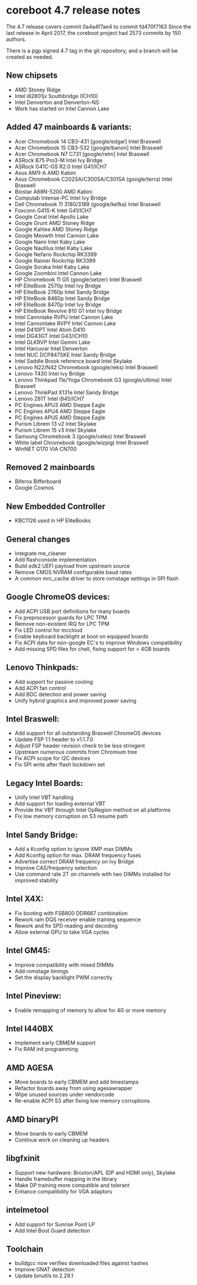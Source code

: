 coreboot 4.7 release notes
==========================

The 4.7 release covers commit 0a4a4f7ae4 to commit fd470f7163
Since the last release in April 2017, the coreboot project had 2573 commits by 150 authors.

There is a pgp signed 4.7 tag in the git repository, and a branch will be created as needed.


New chipsets
------------

* AMD Stoney Ridge
* Intel i82801jx Southbridge (ICH10)
* Intel Denverton and Denverton-NS
* Work has started on Intel Cannon Lake

Added 47 mainboards & variants:
-------------------

* Acer Chromebook 14 CB3-431 [google/edgar]           Intel Braswell
* Acer Chromebook 15 CB3-532 [google/banon]           Intel Braswell
* Acer Chromebook N7 C731 [google/relm]               Intel Braswell
* ASRock B75 Pro3-M                                   Intel Ivy Bridge
* ASRock G41C-GS R2.0                                 Intel G41/ICH7
* Asus AM1I-A                                         AMD Kabini
* Asus Chromebook C202SA/C300SA/C301SA (google/terra) Intel Braswell
* Biostar A68N-5200                                   AMD Kabini
* Compulab Intense-PC                                 Intel Ivy Bridge
* Dell Chromebook 11 3180/3189 (google/kefka)         Intel Braswell
* Foxconn G41S-K                                      Intel G41/ICH7
* Google Coral                                        Intel Apollo Lake
* Google Grunt                                        AMD Stoney Ridge
* Google Kahlee                                       AMD Stoney Ridge
* Google Meowth                                       Intel Cannon Lake
* Google Nami                                         Intel Kaby Lake
* Google Nautilus                                     Intel Kaby Lake
* Google Nefario                                      Rockchip RK3399
* Google Rainier                                      Rockchip RK3399
* Google Soraka                                       Intel Kaby Lake
* Google Zoombini                                     Intel Cannon Lake
* HP Chromebook 11 G5 (google/setzer)                 Intel Braswell
* HP EliteBook 2570p                                  Intel Ivy Bridge
* HP EliteBook 2760p                                  Intel Sandy Bridge
* HP EliteBook 8460p                                  Intel Sandy Bridge
* HP EliteBook 8470p                                  Intel Ivy Bridge
* HP EliteBook Revolve 810 G1                         Intel Ivy Bridge
* Intel Cannnlake RVPU                                Intel Cannon Lake
* Intel Cannonlake RVPY                               Intel Cannon Lake
* Intel D410PT                                        Intel Atom D410
* Intel DG43GT                                        Intel G43/ICH10
* Intel GLKRVP                                        Intel Gemini Lake
* Intel Harcuvar                                      Intel Denverton
* Intel NUC DCP847SKE                                 Intel Sandy Bridge
* Intel Saddle Brook reference board                  Intel Skylake
* Lenovo N22/N42 Chromebook (google/reks)             Intel Braswell
* Lenovo T430                                         Intel Ivy Bridge
* Lenovo Thinkpad 11e/Yoga Chromebook G3
  (google/ultima)                                     Intel Braswell
* Lenovo ThinkPad X131e                               Intel Sandy Bridge
* Lenovo Z61T                                         Intel i945/ICH7
* PC Engines APU3                                     AMD Steppe Eagle
* PC Engines APU4                                     AMD Steppe Eagle
* PC Engines APU5                                     AMD Steppe Eagle
* Purism Librem 13 v2                                 Intel Skylake
* Purism Librem 15 v3                                 Intel Skylake
* Samsung Chromebook 3 (google/celes)                 Intel Braswell
* White label Chromebook (google/wizpig)              Intel Braswell
* WinNET G170                                         VIA CN700

Removed 2 mainboards
--------------

* Biferos Bifferboard
* Google Cosmos

New Embedded Controller
-----------------------

* KBC1126 used in HP EliteBooks

General changes
---------------

* Integrate me_cleaner
* Add flashconsole implementation
* Build edk2 UEFI payload from upstream source
* Remove CMOS NVRAM configurable baud rates
* A common mrc_cache driver to store romstage settings in SPI flash

Google ChromeOS devices:
------------------------

* Add ACPI USB port definitions for many boards
* Fix preprocessor guards for LPC TPM
* Remove non-existent IRQ for LPC TPM
* Fix LED control for mccloud
* Enable keyboard backlight at boot on equipped boards
* Fix ACPI data for non-google EC's to improve Windows compatibility
* Add missing SPD files for chell, fixing support for > 4GB boards

Lenovo Thinkpads:
-----------------

* Add support for passive cooling
* Add ACPI fan control
* Add BDC detection and power saving
* Unify hybrid graphics and improved power saving

Intel Braswell:
---------------

* Add support for all outstanding Braswell ChromeOS devices
* Update FSP 1.1 header to v1.1.7.0
* Adjust FSP header revision check to be less stringent
* Upstream numerous commits from Chromium tree
* Fix ACPI scope for I2C devices
* Fix SPI write after flash lockdown set

Legacy Intel Boards:
--------------------

* Unify Intel VBT handling
* Add support for loading external VBT
* Provide the VBT through Intel OpRegion method on all platforms
* Fix low memory corruption on S3 resume path

Intel Sandy Bridge:
------------------

* Add a Kconfig option to ignore XMP max DIMMs
* Add Kconfig option for max. DRAM frequency fuses
* Advertise correct DRAM frequency on Ivy Bridge
* Improve CAS/frequency selection
* Use command rate 2T on channels with two DIMMs installed for improved
stability

Intel X4X:
----------

* Fix booting with FSB800 DDR667 combination
* Rework ram DQS receiver enable training sequence
* Rework and fix SPD reading and decoding
* Allow external GPU to take VGA cycles

Intel GM45:
-----------

* Improve compatibility with mixed DIMMs
* Add romstage timings
* Set the display backlight PWM correctly

Intel Pineview:
---------------

* Enable remapping of memory to allow for 4G or more memory

Intel I440BX
------------

* Implement early CBMEM support
* Fix RAM init programming

AMD AGESA
---------

* Move boards to early CBMEM and add timestamps
* Refactor boards away from using agesawrapper
* Wipe unused sources under vendorcode
* Re-enable ACPI S3 after fixing low memory corruptions

AMD binaryPI
------------

* Move boards to early CBMEM
* Continue work on cleaning up headers

libgfxinit
----------

* Support new hardware: Broxton/APL (DP and HDMI only), Skylake
* Handle framebuffer mapping in the library
* Make DP training more compatible and tolerant
* Enhance compatibility for VGA adaptors

intelmetool
-----------

* Add support for Sunrise Point LP
* Add Intel Boot Guard detection

Toolchain
---------

* buildgcc now verifies downloaded files against hashes
* Improve GNAT detection
* Update binutils to 2.29.1
